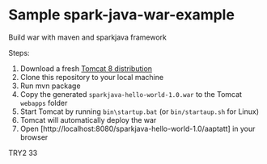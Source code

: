 # Sample spark-java-war-example
Build war with maven and sparkjava framework

Steps:

1. Download a fresh [Tomcat 8 distribution](https://tomcat.apache.org/download-80.cgi)
2. Clone this repository to your local machine
3. Run mvn package
4. Copy the generated `sparkjava-hello-world-1.0.war` to the Tomcat `webapps` folder
5. Start Tomcat by running `bin\startup.bat` (or `bin/startaup.sh` for Linux)
5. Tomcat will automatically deploy the war
6. Open [http://localhost:8080/sparkjava-hello-world-1.0/aaptatt] in your browser 


TRY2
33
